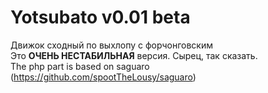 # Yotsubato v0.01 beta<br />
Движок сходный по выхлопу с форчонговским<br />
Это <b>ОЧЕНЬ НЕСТАБИЛЬНАЯ</b> версия. Сырец, так сказать.<br />
The php part is based on saguaro (https://github.com/spootTheLousy/saguaro)

